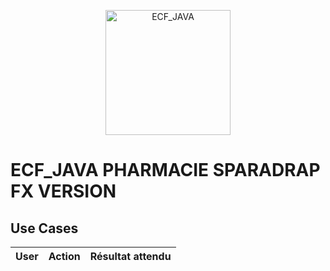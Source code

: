 <p align="center">
<img src="https://cdn-icons-png.flaticon.com/512/4599/4599049.png" alt="ECF_JAVA" width="200"/>
</p>

# **ECF_JAVA PHARMACIE SPARADRAP FX VERSION**

## **Use Cases**
| User              | Action          | Résultat attendu |
| :----------------:|:---------------:| ----------------:|
